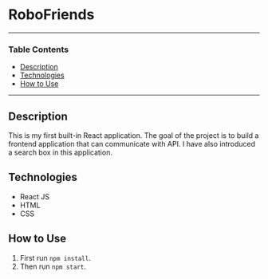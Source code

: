 # RoboFriends
---
### Table Contents
- [Description](#description)
- [Technologies](#technologies)
- [How to Use](#how-to-use)
---

## Description
This is my first built-in React application. The goal of the project is to build a frontend application that can communicate with API. I have also introduced a search box in this application.

## Technologies
- React JS
- HTML
- CSS

## How to Use
1. First run `npm install`.
2. Then run `npm start`.
